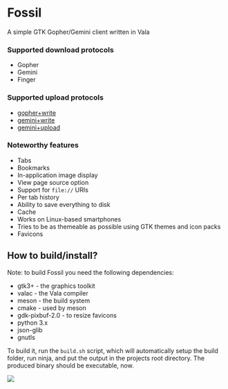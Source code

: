 # Fossil

A simple GTK Gopher/Gemini client written in Vala

### Supported download protocols
- Gopher
- Gemini
- Finger

### Supported upload protocols
- [gopher+write](https://alexschroeder.ch/wiki/2017-12-30_Gopher_Wiki)
- [gemini+write](https://alexschroeder.ch/wiki/2020-06-04_Gemini_Upload)
- [gemini+upload](https://alexschroeder.ch/wiki/Baschdels_spin_on_Gemini_uploading)

### Noteworthy features
- Tabs
- Bookmarks
- In-application image display
- View page source option
- Support for `file://` URIs
- Per tab history
- Ability to save everything to disk
- Cache
- Works on Linux-based smartphones
- Tries to be as themeable as possible using GTK themes and icon packs
- Favicons

## How to build/install?
Note: to build Fossil you need the following dependencies:
- gtk3+ - the graphics toolkit
- valac - the Vala compiler
- meson - the build system
- cmake - used by meson
- gdk-pixbuf-2.0 - to resize favicons
- python 3.x
- json-glib
- gnutls

To build it, run the `build.sh` script, which will automatically setup
the build folder, run ninja, and put the output in the projects root
directory. The produced binary should be executable, now.

![](https://cdn.discordapp.com/attachments/766326715244740618/824233938049695774/unknown.png)
